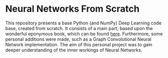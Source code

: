 # Neural Networks From Scratch

This repository presents a base Python (and NumPy) Deep Learning code base, created from scratch.
It consists of a main part, based upon the wonderful eponymous book, which can be found [here](https://nnfs.io/ "NNFS"). 
Furthermore, some personal additions were made, such as a Graph Convolutional Neural Network implementation.
The aim of this personal project was to gain deeper understanding of the inner workings of Neural Networks.
